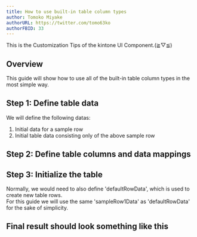 ```yaml
---
title: How to use built-in table column types
author: Tomoko Miyake
authorURL: https://twitter.com/tomo63ko
authorFBID: 33
---
```


This is the Customization Tips of the kintone UI Component.(≧▽≦)

<!--truncate-->

## Overview
This guide will show how to use all of the built-in table column types in the most simple way.

## Step 1: Define table data
We will define the following datas: <br/>
1. Initial data for a sample row <br/>
2. Initial table data consisting only of the above sample row
<script src="https://gist.github.com/trinhhunganh/66968c27af6a80baafc4913ad7a316aa.js"></script>

## Step 2: Define table columns and data mappings
<script src="https://gist.github.com/trinhhunganh/43816cb66edf1974382cc12a216df5c3.js"></script>

## Step 3: Initialize the table
Normally, we would need to also define 'defaultRowData', which is used to create new table rows. <br />
For this guide we will use the same 'sampleRow1Data' as 'defaultRowData' for the sake of simplicity.
<script src="https://gist.github.com/trinhhunganh/9a1f79bfa2d81f2351b5c0789c02f84d.js"></script>

## Final result should look something like this
<script src="https://gist.github.com/trinhhunganh/dc13f5625d10919200aa99d12e9826c8.js"></script>
